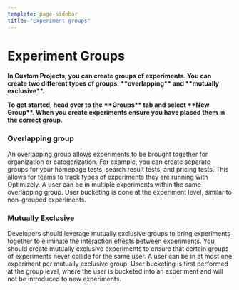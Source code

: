 ```yaml
---
template: page-sidebar
title: "Experiment groups"
---
```


# Experiment Groups

<h4><p>In Custom Projects, you can create groups of experiments. You can create two different types of groups: **overlapping** and **mutually exclusive**. </p>

<p>To get started, head over to the **Groups** tab and select **New Group**. When you create experiments ensure you have placed them in the correct group. </p></h4>

### Overlapping group

An overlapping group allows experiments to be brought together for organization or categorization. For example, you can create separate groups for your homepage tests, search result tests, and pricing tests. This allows for teams to track types of experiments they are running with Optimizely. A user can be in multiple experiments within the same overlapping group. User bucketing is done at the experiment level, similar to non-grouped experiments.

### Mutually Exclusive

Developers should leverage mutually exclusive groups to bring experiments together to eliminate the interaction effects between experiments. You should create mutually exclusive experiments to ensure that certain groups of experiments never collide for the same user.  A user can be in at most one experiment per mutually exclusive group. User bucketing is first performed at the group level, where the user is bucketed into an experiment and will not be introduced to new experiments.


